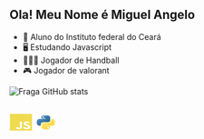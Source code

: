 ## Ola! Meu Nome é Miguel Angelo

- 🏢 Aluno do Instituto federal do Ceará
- 🖥️ Estudando Javascript
- 🤾🏽‍♂️ Jogador de Handball
- 🎮 Jogador de valorant

![Fraga GitHub stats](https://github-readme-stats.vercel.app/api?username=mangelo2174&show_icons=true&theme=dracula&count_private=true)

<div style="display: inline_block"><br>
  <img align="center" alt="Rafa-Js" height="30" width="40" src="https://raw.githubusercontent.com/devicons/devicon/master/icons/javascript/javascript-plain.svg">
  <img align="center" alt="Rafa-Python" height="30" width="40" src="https://raw.githubusercontent.com/devicons/devicon/master/icons/python/python-original.svg">
</div>
  
  ##
 
